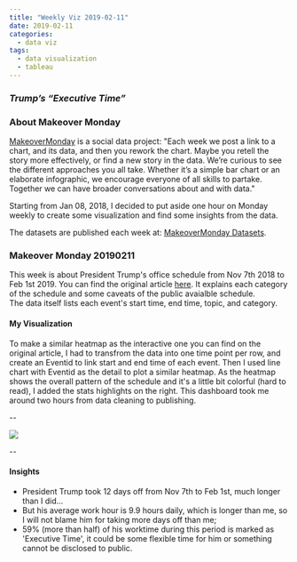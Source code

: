 ```yaml
---
title: "Weekly Viz 2019-02-11"
date: 2019-02-11
categories:
  - data viz
tags:
  - data visualization
  - tableau
---
```


### *Trump’s “Executive Time”*


### About Makeover Monday

[MakeoverMonday](http://www.makeovermonday.co.uk/) is a social data project:
"Each week we post a link to a chart, and its data, and then you rework the chart.
Maybe you retell the story more effectively, or find a new story in the data.
We’re curious to see the different approaches you all take. Whether it’s a simple bar chart or an elaborate infographic, we encourage everyone of all skills to partake.
Together we can have broader conversations about and with data."

Starting from Jan 08, 2018, I decided to put aside one hour on Monday weekly to create some visualization and find some insights from the data.

The datasets are published each week at: [MakeoverMonday Datasets](http://www.makeovermonday.co.uk/data/).

### Makeover Monday 20190211

This week is about President Trump's office schedule from Nov 7th 2018 to Feb 1st 2019. You can find the original article [here](https://www.axios.com/donald-trump-private-schedules-leak-executive-time-34e67fbb-3af6-48df-aefb-52e02c334255.html). It explains each category of the schedule and some caveats of the public avaialble schedule.  
The data itself lists each event's start time, end time, topic, and category.  

#### My Visualization

To make a similar heatmap as the interactive one you can find on the original article, I had to transfrom the data into one time point per row, and create an Eventid to link start and end time of each event. Then I used line chart with Eventid as the detail to plot a similar heatmap. As the heatmap shows the overall pattern of the schedule and it's a little bit colorful (hard to read), I added the stats highlights on the right. This dashboard took me around two hours from data cleaning to publishing.  

--  

<div class='tableauPlaceholder' id='viz1549947639103' style='position: relative'>
<noscript><a href='#'>
  <img alt=' ' src='https:&#47;&#47;public.tableau.com&#47;static&#47;images&#47;Ma&#47;MakeOverMonday20190211_0&#47;TrumpsOfficeSchedule&#47;1_rss.png' style='border: none' />
</a></noscript>
<object class='tableauViz'  style='display:none;'>
  <param name='host_url' value='https%3A%2F%2Fpublic.tableau.com%2F' />
  <param name='embed_code_version' value='3' />
  <param name='site_root' value='' />
  <param name='name' value='MakeOverMonday20190211_0&#47;TrumpsOfficeSchedule' />
  <param name='tabs' value='no' />
  <param name='toolbar' value='yes' />
  <param name='static_image' value='https:&#47;&#47;public.tableau.com&#47;static&#47;images&#47;Ma&#47;MakeOverMonday20190211_0&#47;TrumpsOfficeSchedule&#47;1.png' /> 
  <param name='animate_transition' value='yes' />
  <param name='display_static_image' value='yes' />
  <param name='display_spinner' value='yes' />
  <param name='display_overlay' value='yes' />
  <param name='display_count' value='yes' />
</object></div>               
<script type='text/javascript'>                
  var divElement = document.getElementById('viz1549947639103');     
  var vizElement = divElement.getElementsByTagName('object')[0];        
  vizElement.style.width='800px';vizElement.style.height='827px';         
  var scriptElement = document.createElement('script');                   
  scriptElement.src = 'https://public.tableau.com/javascripts/api/viz_v1.js';  
  vizElement.parentNode.insertBefore(scriptElement, vizElement);              
</script>  

--  

#### Insights
* President Trump took 12 days off from Nov 7th to Feb 1st, much longer than I did...  
* But his average work hour is 9.9 hours daily, which is longer than me, so I will not blame him for taking more days off than me;  
* 59% (more than half) of his worktime during this period is marked as 'Executive Time', it could be some flexible time for him or something cannot be disclosed to public.  

